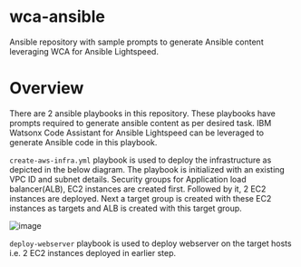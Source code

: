 # wca-ansible
Ansible repository with sample prompts to generate Ansible content leveraging WCA for Ansible Lightspeed.

# Overview
There are 2 ansible playbooks in this repository. These playbooks have prompts required to generate ansible content as per desired task. IBM Watsonx Code Assistant for Ansible Lightspeed can be leveraged to generate Ansible code in this playbook.

`create-aws-infra.yml` playbook is used to deploy the infrastructure as depicted in the below diagram. The playbook is initialized with an existing VPC ID and subnet details. Security groups for Application load balancer(ALB), EC2 instances are created first. Followed by it, 2 EC2 instances are deployed. Next a target group is created with these EC2 instances as targets and ALB is created with this target group. 


![image](https://github.com/dimallya/wca-ansible/assets/99815425/7b7aa8c2-3b8b-460f-8add-67eb6d92a7d6)



`deploy-webserver` playbook is used to deploy webserver on the target hosts i.e. 2 EC2 instances deployed in earlier step. 


